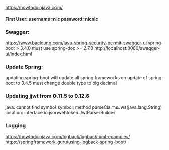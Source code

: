 https://howtodoinjava.com/

#### First User:   username=nic   password=nicnic


### Swagger:
https://www.baeldung.com/java-spring-security-permit-swagger-ui
spring-boot > 3.4.0 must use spring-doc >= 2.7.0
http://localhost:8080/swagger-ui/index.html


### Update Spring:
updating spring-boot will update all spring frameworks
on update of spring-boot to 3.4.5 must change double type to big decimal


### Updating  jjwt from 0.11.5 to 0.12.6
java: cannot find symbol
symbol:   method parseClaimsJws(java.lang.String)
location: interface io.jsonwebtoken.JwtParserBuilder

### Logging
https://howtodoinjava.com/logback/logback-xml-examples/
https://springframework.guru/using-logback-spring-boot/
